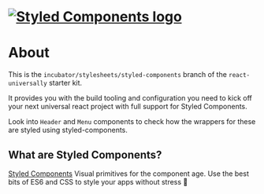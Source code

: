 # [![Styled Components logo](https://styled-components.com/static/media/logo.333814ad.png "Styled Components")](http://styled-components.com/)
# About

  This is the `incubator/stylesheets/styled-components` branch of the `react-universally` starter kit.

  It provides you with the build tooling and configuration you need to kick off your next universal react project with full support for Styled Components.

  Look into `Header` and `Menu` components to check how the wrappers for these are styled using styled-components.

## What are Styled Components?

  [Styled Components](https://github.com/styled-components/styled-components) Visual primitives for the component age. Use the best bits of ES6 and CSS to style your apps without stress 💅